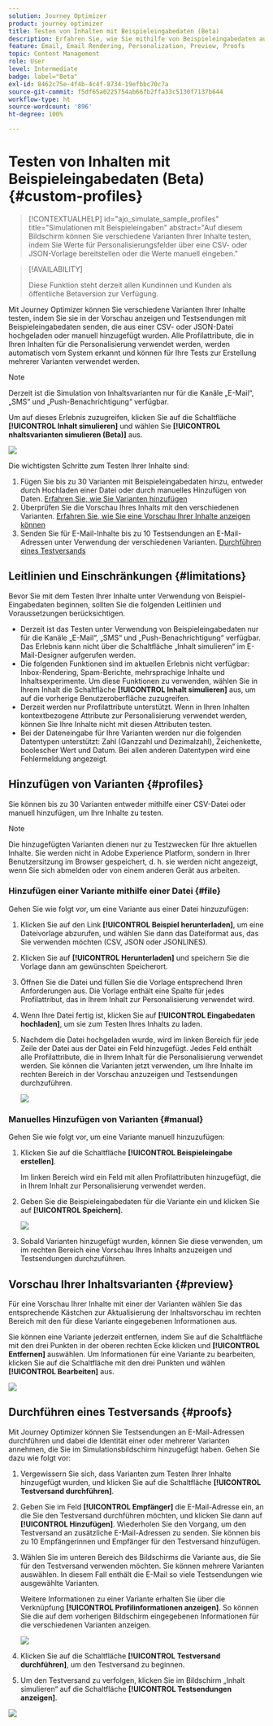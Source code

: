 ```yaml
---
solution: Journey Optimizer
product: journey optimizer
title: Testen von Inhalten mit Beispieleingabedaten (Beta)
description: Erfahren Sie, wie Sie mithilfe von Beispieleingabedaten aus einer CSV- oder JSON-Datei oder mit manuell hinzugefügten Beispieleingabedaten eine Vorschau der Inhalte anzeigen und den E-Mail-Testversand durchführen.
feature: Email, Email Rendering, Personalization, Preview, Proofs
topic: Content Management
role: User
level: Intermediate
badge: label="Beta"
exl-id: 8462c75e-4f4b-4c4f-8734-19efbbc70c7a
source-git-commit: f5df65a0225754ab66fb2ffa33c5130f7137b644
workflow-type: ht
source-wordcount: '896'
ht-degree: 100%

---
```


# Testen von Inhalten mit Beispieleingabedaten (Beta) {#custom-profiles}

>[!CONTEXTUALHELP]
>id="ajo_simulate_sample_profiles"
>title="Simulationen mit Beispieleingaben"
>abstract="Auf diesem Bildschirm können Sie verschiedene Varianten Ihrer Inhalte testen, indem Sie Werte für Personalisierungsfelder über eine CSV- oder JSON-Vorlage bereitstellen oder die Werte manuell eingeben."

>[!AVAILABILITY]
>
>Diese Funktion steht derzeit allen Kundinnen und Kunden als öffentliche Betaversion zur Verfügung.

Mit Journey Optimizer können Sie verschiedene Varianten Ihrer Inhalte testen, indem Sie sie in der Vorschau anzeigen und Testsendungen mit Beispieleingabedaten senden, die aus einer CSV- oder JSON-Datei hochgeladen oder manuell hinzugefügt wurden. Alle Profilattribute, die in Ihren Inhalten für die Personalisierung verwendet werden, werden automatisch vom System erkannt und können für Ihre Tests zur Erstellung mehrerer Varianten verwendet werden.

>[!NOTE]
>
>Derzeit ist die Simulation von Inhaltsvarianten nur für die Kanäle „E-Mail“, „SMS“ und „Push-Benachrichtigung“ verfügbar.

Um auf dieses Erlebnis zuzugreifen, klicken Sie auf die Schaltfläche **[!UICONTROL Inhalt simulieren]** und wählen Sie **[!UICONTROL nhaltsvarianten simulieren (Beta)]** aus.

![](assets/simulate-sample.png)

Die wichtigsten Schritte zum Testen Ihrer Inhalte sind:

1. Fügen Sie bis zu 30 Varianten mit Beispieleingabedaten hinzu, entweder durch Hochladen einer Datei oder durch manuelles Hinzufügen von Daten. [Erfahren Sie, wie Sie Varianten hinzufügen](#profiles)
1. Überprüfen Sie die Vorschau Ihres Inhalts mit den verschiedenen Varianten. [Erfahren Sie, wie Sie eine Vorschau Ihrer Inhalte anzeigen können](#preview)
1. Senden Sie für E-Mail-Inhalte bis zu 10 Testsendungen an E-Mail-Adressen unter Verwendung der verschiedenen Varianten. [Durchführen eines Testversands](#proofs)


## Leitlinien und Einschränkungen {#limitations}

Bevor Sie mit dem Testen Ihrer Inhalte unter Verwendung von Beispiel-Eingabedaten beginnen, sollten Sie die folgenden Leitlinien und Voraussetzungen berücksichtigen.

* Derzeit ist das Testen unter Verwendung von Beispieleingabedaten nur für die Kanäle „E-Mail“, „SMS“ und „Push-Benachrichtigung“ verfügbar.  Das Erlebnis kann nicht über die Schaltfläche „Inhalt simulieren“ im E-Mail-Designer aufgerufen werden.
* Die folgenden Funktionen sind im aktuellen Erlebnis nicht verfügbar: Inbox-Rendering, Spam-Berichte, mehrsprachige Inhalte und Inhaltsexperimente. Um diese Funktionen zu verwenden, wählen Sie in Ihrem Inhalt die Schaltfläche **[!UICONTROL Inhalt simulieren]** aus, um auf die vorherige Benutzeroberfläche zuzugreifen.
* Derzeit werden nur Profilattribute unterstützt. Wenn in Ihren Inhalten kontextbezogene Attribute zur Personalisierung verwendet werden, können Sie Ihre Inhalte nicht mit diesen Attributen testen.
* Bei der Dateneingabe für Ihre Varianten werden nur die folgenden Datentypen unterstützt: Zahl (Ganzzahl und Dezimalzahl), Zeichenkette, boolescher Wert und Datum. Bei allen anderen Datentypen wird eine Fehlermeldung angezeigt.

## Hinzufügen von Varianten {#profiles}

Sie können bis zu 30 Varianten entweder mithilfe einer CSV-Datei oder manuell hinzufügen, um Ihre Inhalte zu testen.

>[!NOTE]
>
>Die hinzugefügten Varianten dienen nur zu Testzwecken für Ihre aktuellen Inhalte. Sie werden nicht in Adobe Experience Platform, sondern in Ihrer Benutzersitzung im Browser gespeichert, d. h. sie werden nicht angezeigt, wenn Sie sich abmelden oder von einem anderen Gerät aus arbeiten.

### Hinzufügen einer Variante mithilfe einer Datei {#file}

Gehen Sie wie folgt vor, um eine Variante aus einer Datei hinzuzufügen:

1. Klicken Sie auf den Link **[!UICONTROL Beispiel herunterladen]**, um eine Dateivorlage abzurufen, und wählen Sie dann das Dateiformat aus, das Sie verwenden möchten (CSV, JSON oder JSONLINES).

1. Klicken Sie auf **[!UICONTROL Herunterladen]** und speichern Sie die Vorlage dann am gewünschten Speicherort.

1. Öffnen Sie die Datei und füllen Sie die Vorlage entsprechend Ihren Anforderungen aus. Die Vorlage enthält eine Spalte für jedes Profilattribut, das in Ihrem Inhalt zur Personalisierung verwendet wird.

1. Wenn Ihre Datei fertig ist, klicken Sie auf **[!UICONTROL Eingabedaten hochladen]**, um sie zum Testen Ihres Inhalts zu laden.

1. Nachdem die Datei hochgeladen wurde, wird im linken Bereich für jede Zeile der Datei aus der Datei ein Feld hinzugefügt. Jedes Feld enthält alle Profilattribute, die in Ihrem Inhalt für die Personalisierung verwendet werden. Sie können die Varianten jetzt verwenden, um Ihre Inhalte im rechten Bereich in der Vorschau anzuzeigen und Testsendungen durchzuführen.

   ![](assets/simulate-custom-variants.png)

### Manuelles Hinzufügen von Varianten {#manual}

Gehen Sie wie folgt vor, um eine Variante manuell hinzuzufügen:

1. Klicken Sie auf die Schaltfläche **[!UICONTROL Beispieleingabe erstellen]**.

   Im linken Bereich wird ein Feld mit allen Profilattributen hinzugefügt, die in Ihrem Inhalt zur Personalisierung verwendet werden.

1. Geben Sie die Beispieleingabedaten für die Variante ein und klicken Sie auf **[!UICONTROL Speichern]**.

   ![](assets/simulate-custom-add.png)

1. Sobald Varianten hinzugefügt wurden, können Sie diese verwenden, um im rechten Bereich eine Vorschau Ihres Inhalts anzuzeigen und Testsendungen durchzuführen.

## Vorschau Ihrer Inhaltsvarianten {#preview}

Für eine Vorschau Ihrer Inhalte mit einer der Varianten wählen Sie das entsprechende Kästchen zur Aktualisierung der Inhaltsvorschau im rechten Bereich mit den für diese Variante eingegebenen Informationen aus.

Sie können eine Variante jederzeit entfernen, indem Sie auf die Schaltfläche mit den drei Punkten in der oberen rechten Ecke klicken und **[!UICONTROL Entfernen]** auswählen. Um Informationen für eine Variante zu bearbeiten, klicken Sie auf die Schaltfläche mit den drei Punkten und wählen **[!UICONTROL Bearbeiten]** aus.

![](assets/simulate-custom-boxes.png)

## Durchführen eines Testversands {#proofs}

Mit Journey Optimizer können Sie Testsendungen an E-Mail-Adressen durchführen und dabei die Identität einer oder mehrerer Varianten annehmen, die Sie im Simulationsbildschirm hinzugefügt haben. Gehen Sie dazu wie folgt vor:

1. Vergewissern Sie sich, dass Varianten zum Testen Ihrer Inhalte hinzugefügt wurden, und klicken Sie auf die Schaltfläche **[!UICONTROL Testversand durchführen]**.

1. Geben Sie im Feld **[!UICONTROL Empfänger]** die E-Mail-Adresse ein, an die Sie den Testversand durchführen möchten, und klicken Sie dann auf **[!UICONTROL Hinzufügen]**. Wiederholen Sie den Vorgang, um den Testversand an zusätzliche E-Mail-Adressen zu senden. Sie können bis zu 10 Empfängerinnen und Empfänger für den Testversand hinzufügen.

1. Wählen Sie im unteren Bereich des Bildschirms die Variante aus, die Sie für den Testversand verwenden möchten. Sie können mehrere Varianten auswählen. In diesem Fall enthält die E-Mail so viele Testsendungen wie ausgewählte Varianten.

   Weitere Informationen zu einer Variante erhalten Sie über die Verknüpfung **[!UICONTROL Profilinformationen anzeigen]**. So können Sie die auf dem vorherigen Bildschirm eingegebenen Informationen für die verschiedenen Varianten anzeigen.

   ![](assets/simulate-custom-proofs.png)

1. Klicken Sie auf die Schaltfläche **[!UICONTROL Testversand durchführen]**, um den Testversand zu beginnen.

1. Um den Testversand zu verfolgen, klicken Sie im Bildschirm „Inhalt simulieren“ auf die Schaltfläche **[!UICONTROL Testsendungen anzeigen]**.

![](assets/simulate-custom-sent-proofs.png)
